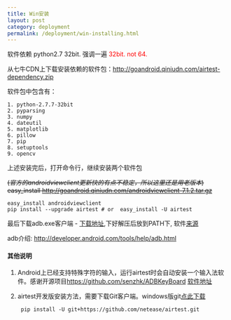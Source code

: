 ```yaml
--- 
title: Win安装
layout: post
category: deployment
permalink: /deployment/win-installing.html
---
```


软件依赖 python2.7 32bit. 强调一遍<a style="color:red"> 32bit. not 64.</a>

从七牛CDN上下载安装依赖的软件包：<http://goandroid.qiniudn.com/airtest-dependency.zip>

软件包中包含有：

    1. python-2.7.7-32bit
    2. pyparsing
    3. numpy
    4. dateutil
    5. matplotlib
    6. pillow
    7. pip
    8. setuptools
    9. opencv

上述安装完后，打开命令行，继续安装两个软件包

<del>(*官方的androidviewclient更新快的有点不稳定，所以这里还是用老版本*)
easy_install http://goandroid.qiniudn.com/androidviewclient-7.1.2.tar.gz</del>

    easy_install androidviewclient
    pip install --upgrade airtest # or  easy_install -U airtest


最后下载adb.exe客户端 - [下载地址](http://goandroid.qiniudn.com/adb.zip),下好解压后放到PATH下, 软件[来源](http://adbshell.com/download/download-adb-for-windows.html)

adb介绍: <http://developer.android.com/tools/help/adb.html>

#### 其他说明
1. Android上已经支持特殊字符的输入，运行airtest时会自动安装一个输入法软件。感谢开源项目<https://github.com/senzhk/ADBKeyBoard> [软件地址](http://mt.nie.netease.com/files/airtest-android-res/adb-keyboard.apk)

2. airtest开发版安装方法，需要下载Git客户端。windows版git[点此下载](http://goandroid.qiniudn.com/Git-1.9.4-preview20140929.exe)

        pip install -U git+https://github.com/netease/airtest.git



